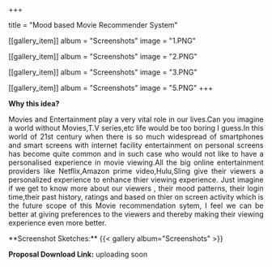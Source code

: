 +++


title = "Mood based Movie Recommender System"


[[gallery_item]]
album = "Screenshots"
image = "1.PNG"

[[gallery_item]]
album = "Screenshots"
image = "2.PNG"

[[gallery_item]]
album = "Screenshots"
image = "3.PNG"

[[gallery_item]]
album = "Screenshots"
image = "5.PNG"
+++

**Why this idea?**
<p align="justify">
Movies and Entertainment play a very vital role in our lives.Can you imagine a world without Movies,T.V series,etc life would be too boring I guess.In this world of 21st century when there is so much widespread of smartphones and smart screens with internet facility entertainment on personal screens has become quite common and in such case who would not like to have a personalised experience in movie viewing.All the big online entertainment providers like Netflix,Amazon prime video,Hulu,Sling give their viewers a personalized experience to enhance thier viewing experience. Just imagine if we get to know more about our viewers , their mood patterns, their login time,their past history, ratings and based on thier on screen activity which is the future scope of this Movie recommendation sytem, I feel we can be better at giving preferences to the viewers and thereby making their viewing experience even more better.
</p>
**Screenshot Sketches:**
{{< gallery album="Screenshots" >}}

**Proposal Download Link:**
uploading soon
